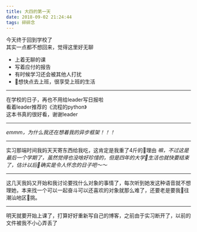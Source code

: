 ```yaml
---
title: 大四的第一天
date: 2018-09-02 21:24:44
tags: 碎碎念
---
```

今天终于回到学校了  
其实一点都不想回来，觉得这里好无聊  
* 上着无聊的课
* 写着应付的报告
* 有时候学习还会被其他人打扰
* 想快点去上班，很享受上班的生活  


<!-- more -->  
___
在学校的日子，再也不用给leader写日报啦  
看着leader推荐的《流程的python》  
这本书真的很好看，谢谢leader  
___
*emmm，为什么我还在想着我的异步框架！！！*  
___
实习那端时间我妈天天寄东西给我吃，这肯定是我重了4斤的理由
*嘛，不过这是最后一个学期了，虽然觉得也没啥好珍惜的，但是四年的大学生活也就快要结束了，估计以后确实是令人怀念的日子吧～～*  
___
这几天我妈又开始和我讨论要找什么对象的事情了，每次听到她发这种语音就不想理她，本来找一个可以一起奋斗可以还喜欢的对象就那么难了，还要老是要我往潮汕地区挑。
___
明天就要开始上课了，打算好好重新写自己的博客，之前由于实习断开了，以前的文件被我不小心弄丢了